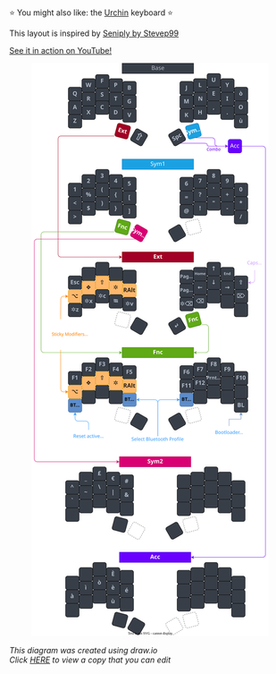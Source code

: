 ⭐ You might also like: the [Urchin](https://github.com/duckyb/urchin) keyboard ⭐

This layout is inspired by [Seniply by Stevep99](https://stevep99.github.io/seniply/)

[See it in action on YouTube!](https://youtu.be/IZ83uU0ltaE)
<div align="center">
  
  ![sweep-layout](https://github.com/datnq1994/zmk-sweep/blob/Colemak-dh/config/Colemak-dh.drawio.svg)

</div>

*This diagram was created using draw.io*  
*Click [HERE](https://viewer.diagrams.net/?tags=%7B%7D&edit=_blank&layers=1&nav=1&title=sweep-layout.drawio#R7V1bc9s2Fv4t%2B8DZdmeSAQFeHyXZStqmTTZO26QvHVqibTWS6Ep0bPdhf%2FuSEkGROCApW6QOZcDTSS2KuhjfwcGH71xgsNHi4c0quL35OZqGc4OS6YPBzgxKPUqN9D8yfdxeMB3L2l65Xs2m2bXdhYvZP2F2kWRX72bTcF26MY6ieTy7LV%2BcRMtlOIlL14LVKrov33YVzcufehtcZ59IdhcuJsE8BLf9PpvGN%2FzvcnfX34az6xv%2Byabjb59ZBPzm7I3XN8E0ui9cYucGG62iKN7%2BtngYhfN08Pi4bF83rng2%2F2KrcBnv84K%2F3793yU%2Fr6Ozy7qebcHj%2Bd%2FTHm1fZu3wL5nfZH%2Fzf7NvGj3wI7m9mcXhxG0zSx%2FcJzAYb3sSLefLITH4N1rfbgb%2BaPYTJZw2vomWcAWm62eNxsJjNUxv4LVxNg2XAb8s%2Bxcwej6J5tNp8KhuMh%2F5o8%2FLZfF64zjx2bqXXV9Hdcpp%2B4ObVcDT4nxau4vChcCkbnTdhtAjj1WNyC3%2FWzpDitsoykO93wFvZLTcFzPm1IDO16%2Fydd2gkv2SAPAEcCsD5XV1wfAEck%2BKCwwA458qCQ1kZHB954lgAm4%2FqYuP2bOLYAJxPyoLDTAEcThawwHEAOANlwQF8wEV2ay4A50JdcEQ%2BYCO7NQ%2BAc6YsOCIfQGfSPgBnrC44IiHAnjl8DSyg80ZZdAAjcJAZgQklgj%2BURUekBAknQEYHagSf1UVH5AQ%2BtmeDIsFIWXQAKcCm0yaUCX5TFx2RFaDPHagTDJVFR2QFlCCzAmp5AIxweh3yUYtW8U10HS2D%2BfnuqjAuu3veRdFtdvGvMI4fM4iCuzgqAxo%2BzOLPye8k%2B%2F1L4frZQ%2BGJs0f%2BYJn8uZ%2BLD9LXkNc2f7h72eYRf12dZWQGZEHL8H3Gxsm4DtfxKvoaFm3GJA5166xhHd2tJmHdjMjEmThYXYdxrWPLYE8RqTWvVTgP4tm3sPRFZMayeelgtQoeCzfcRrNlvC6884f0QmE9poLVekKEquF%2Bh9mCoW6%2Fwc5s8z%2FlAD8DJa%2Fzh%2FhgT7OK4mRko2X6vH2A5yl7mCCZ%2BNSW2ZczJskPtMirzU8nK4bAtqjlIK8YUB8zqDOP0%2BG6DZYlPJ2%2F79K462a0Xl1lOAyM1ACdYJGCm92wDq%2BjMLl%2BN0vn0yL6aybeYaScDrwuuL2dp6%2BbbKB40kuXUeL2ml6Zvphsvv16Y1Xpd2fk9mHzhJO%2Fv3Od%2FX%2FO%2F9rqYdjnjc6p4bnGwOXvmAC1fdPyByWXt0POL7c3mxg38mw2sSZv3at1nHnlOeNYyHMGypZflGVZlltGBz0aY0Ld8ldl0bFNAR3sQCa3jgI6P6iLjl1GBzsFgELZ8r264Ph9mzpQtvygLDqOQArQo2UUypZvlUUHkALsgAyFsuWPyqIDSAF2MJNC2fInddGx%2B%2BbZoNjzTl10RFaAPnckAs6IGUOqLESAGmDHzCjUC35RFh2RGuBHZaBe8LOy6ABqgB3RZFAvMBTOBwDkANu3MSgZvFYXHZEcoM8eKBlsyIGvLEQiOUBPRqOWDcA4ZlLANqjfw7QAxyfO2DckYVt3TMgmYaDSHhrTAlim1uyRFpDB015awGEzGspMF7eTg6dzIVb4SgwWntT8tsRkU%2BxgYR7h1%2FP7mPPbOtX5DYXKi8cFTxG4XPHsABMY1SFTvsVsG%2FMyMEMqg5UQ53wwhobQXbaNJfAx9GwbBoXOHFqObIJUWEgJuazMB9kNVzoJG%2BDfY466EJpG%2F90CSIx4r%2B0STA6kZHlriyJMrDOYoOJ5%2BHw71RVVLN%2BwuESANomg4qmu2CmWbzCfIaMDxU6mLDpi%2BQZzsecOFDstddFxezZ3LCh2QnFAFXTE8g2LmMjoQKkzzzCet5Kxe6pQAYpgI7s5S6J7KjyVRJJgMWxHB1Ws75RFRyQJ6ATbghqE4arr3USagD97JCqCrS4%2BgChY2EQBygc5UWintOdUoQJEwcd2dbLyN3V3RIAouNiuDqoJ3yuLDiAK6DQbqgmGe6YuPiJRwJ49NtQTDFtdfABR8JCJArVhWEE3hGCOOfCptCFE%2FkylNTRGhvmQN0eGvYwbIDeEEJyK7ZhFu2u63TeP0A7ChsrYeNlqUspBAeqKcLPgdxwS%2BJu3BVZHz1xn0yai83YQNsXORvNgaqB62SoSq8lXJWAdZy4ZuvQwn0T39EnU83rhk4RtnO3RWp8k9gSmx%2BhRwwe1KZOGtumnWsydq%2FJTU4%2BQhFjK2iXZhFid%2BCmxBYfNJSg0ZgsFZJhmpwqvFUtq0CNlNhSQXWXREUtq0KPMNpSPYV86ZdARCmrQMzRsKB6rW60hFtTgzx2oFxNl0RFradADlzZUi7N%2FlcQH8ALswJgt0YuZuocKiMwAPbDsQL343%2BqiY%2FfMuzmy%2FDN1Y8kiN8CfPVBw%2BI%2By6ABugB2rdKBiYFjqcjfADbBjYQ7UDP6lLDqAGWBHkh1p4Vre6FhVmESKgO7koHjwSl10RIKAPolkyWbqbn8ARcBOBnQk8sGh4LzYxgroISBHIia0iVaLKQfbHwGtZbRMbpfkuGx%2B0mdugml0b2yj1uuvYTy5yR6Uwb2eB%2Bt19sw0WN90WUGPnqDgQokCVNBfPC5MvAr6Z7VD4MZTdxhJC3DCWntmQad73GJ7k0gOk1kfnj10qo5WzJF3eI4Q3lGjMt6iKjpCxpbjIC%2BDJumAtZwqOmKGvGOjz50OWMrJouP2be5ITlFWFh0xO97B3i6bklOU1TqbjHp1R4qNjIHd1dlhzzXisrFeXV16zkRGfqeufyk7eY%2BRxA6dY9Aql2EvDZJjqLV55%2Bbtnxm%2Bo837ubzUJehrqyTgps07997CgZDavJ9G7NE3xZKD0LV577z3aHMCiTbv5%2B2MeuC9YcD342B%2B%2BBHPLw87cd%2Fkmuj7Jmn%2FEZVcU91RzBvX9E%2FffBP27h9sj1z0BVb1k8mbrfhBW3HDLgg7SG1KzgrXVly24om24vrNTg%2BkKlkUQykr5pud7RP32ainT1kbuim378GZMTzX5t2w2UF30pJD6RUz70Yn%2FU1bccO2z8be9lFZuOxAdLppwfO8fLgyhKXsuFLaWzEfrpQ214bvEgmm72OjLositYf6Seesim1LPOzD%2FkwKgyIfgutiU5qqpWbnrE2rwln%2F%2BqFVb2ydENJiORN%2B8gKF8YG3yXu3ilBTWmqfEBJLmvCTf2j1YVxqsD5G6wKUjuGbmvTVF3zh5xdSSfL0cqqul%2FF752VUl7HrvYxrDAbay9QXxuEnO1CoYrdHW89%2B0bS1N7FjqrrS20iKiHZX9cweP3mFx0u0EVcZMdNG3MDs0ddcpnr1Q6MRU23E9bufHnhimTr98o1YFh8GMTenyryzAUrv34dYV79RViVULKPYvmn5g%2FT0ke%2B78PMuWHUNxb7WYbqJdVBSYZzLaLUI5tU2%2BDIn6dMz1pUajWdZWJXzKXqZvZxPxd2K%2BiSgEKCnGTDlC19qealg8nphlSkE6BlfTBb7UxUdu3e0R1bAoio64p4Of%2B7odkDVWwb0shmmesFBLhs9LVXbc4xhZ%2B00XmwXSPSMOsr5cAGdIx5YyH%2F%2FUvi94bhC0zj1I1RNlgUJMc5QPdA7wvBmyyeVttk3tE9HlYqdQPEzn%2Fk7F1OfHmCFeidNPkXcyvgElBBqS2ffmBBZeXq3TT4dClnJcZt8Un5UPL6b3p0x2wdH7fuMjeWO2ifO2D%2FMUfO9QvPBshx57MOuhdJHXmVTedq1cL9pH%2BO863xc67oQDybFwtbLFrlkZRlMZeXLE9zaPstPQMjmOrBZ5hIyGrW0taJlaCl6RN6CssQoWlxGANLkL4zLKJZHKit1klQ%2FBfPZdcoiJsm4hcn1YTpes0kwH2RPLGbT6cY3ysymvNS1ZhpMwi%2B5cyquhLQF1MF5nOZ%2BqNPOUJccbs%2Fn9XT2TYxb5PP8IoHta%2FqH%2FRxNZ1ezcLWWe4P8muTNJJdksZIZvzBeRYvkE%2BfhVeoiN%2FvnVb77zT9oJvnwihBMC99p8O7TdoP%2F%2FmL7%2F4u3P4yzS6NPH99tf%2Fu4ue3gr9j6PNwMZW9n4XjsEdJSZaNJmnf2powz%2Bt3NPCqZeSKJXE6TBX4zwJN0cGeTJxP6uoHNyWD%2BYD8yyIkneU052%2FxSJJtS5ims7OLi2ox2MyHkzqx5586b7zYSwoJ92BLz4NeexhsB0TNJeUvjiQ5%2F%2B7dnr6phjJbAGG2RL2yHBrzRU5lsnjOfB25LTLYjYmrDhJExNw711HmxqZWPrs7bMHg%2BVjd6IrZr8tFjWzbc2I2hwKwKPmIjIh89MmzDLdjYUhcft3fzB8aGx7ay%2BIg9Ynz05C3JKbjDfON1YB3fx%2FOLVpG2noB0GVF75I1GAxmHtmzH8yWEn%2Fgk3Hxg5xwkIbLYTlRy1K6yU1SkICah2D5UetauovCIDMQke%2BqBHcKjk9MqCUgfZg9kIK2tcESvb40cxyQMm%2BRIzggdO8rOUbGCAJ%2BEujCiMnaVxUdMjsffxLkU4uOpi48QkcQXQVyJyAvTa5TBx%2B%2Fd%2FJGIvGa73OGUABJz5PFVeFei8prqhkkAQ%2FDRGYJE5uXHJSoIEKAIHrqLg7usD6tNuW4b%2B6yLyWrZKthP2Wqhgy3yDXx3qU8Yr2Yb%2BFNRnzBeSTV6IBd6UIxoTY9ql7K8DD1KJDM90KO8Dg5mONUZKlKZHijGHpQ71IXH7p8DlfVAUhUev3%2BzB4odw3fKAgQJCHq03%2BsgnPxi69lN4mMfEeN1EF%2FuqD75dM9xEquZTcK3UXi4S1LnJKXpCOXMe5SbV1UOtgAVLGf2CfSpxy1nzrOGlO2ykh%2BIWdUErbNeKs91Xf09QR6mCKKTbl%2F15tO19u2fGb6j7fvZZR7omqkv2%2FJr8%2Bbu2zUGrjbvZ1fJoAds%2FOq20dq8Gzo9a%2FNuKjLC997VHYjTUcnrUQbzuABz8SkNc3OtEnoSiL%2BHcNVC%2Bb8FR7mr8v%2F6DoG9Kv%2FnlK2n5f%2B5BHBo%2Bb8rtq%2FoqPzfJOwY9f%2B%2BLk7ZQWDRMgQ2PjHTrZN38HgiPOiJu75OdNrRPirCg573zjuOFuEZMcNTtzaBOn2bQ5QvzHoOpcKACA927RUlEmE3mUMDdcsTAE1wsNV3ys1GBGmkLkiALGCrEJRIRLYEpKG67g5SBmzCTYlEKkpnkqYMfZpJEqEnBUndmkZIHLDVOEq0slBDGbCz%2FCjRykI1WXCws2Qp0cpCNU3oAeGWKwtDdVcgQBPw55CplYVqguBgVzlRU6IsHApPIW%2B5xbRlhNkEViTsdGPKy%2Bk7guukqwKY2HXOwa4KoKaugiqUeArw4Muqpm6pWSjxFOFBD0qYuqVmocRThAc7sJf4Vw3PrsSzf7NHawuFAk8RHnSN29TaQg01QBdOTd2fpYYaoAcfqFYVaqgBunOjHagKJwsPoAb4s6cDFeFU4QHUAF%2FXplo1qKYG%2BJIp1apBNTXADzhQrRpUU4MeODetGlRTgx7MHq0a1FAD9IQR2oFq0FFbqBNuMwQShdADSbQDOUK3lwLtpcT5jh7v5R6ogPtg0o%2F2UgEhm2ZRAFPmEjIaQcNot70UEdpLmTZ6fylqwda%2BaSUuH8VoFd9E19EymJ%2FvrgqWv7vnXRTdZhf%2FCuP4McMmuIujMp67suX9Dy3PS6RN40kl0nvYjqQymzHfH4%2BltsKfqbSJxvJoyvYuj%2BanjDWWR%2B9d93ygvUAn3nd7eWJJ%2FWnbC%2B8C3hd7YVBWvQjn6apOyTC5FEdR4vko%2BbCKEm8dAuNKnGtctoXyAGertGThDuaz65QoTJLhDpPrw9RVzybBfJA9sZhNpxvzlC0%2B5eWptLhXrucHWk4bawwVWxiapgPXmIQd8tuKqwztbpWBVX%2FH8Bq5B9hN%2Bi%2FF547tAQQ%2BMg1C72pyoGege68krGeeASr6H8N1mDqGYLL5%2FMLZBdtuOpcFh3GrHUYLDgMUmJiW%2BRoKOiZzJKQ09zUdGAc8yx2NZtQ302nbWbTQfWd%2Fp5Df2RenYFmngvtxtyOjUZW95M8cYC8W23cRoX3bjsC44yi4XcOl4100%2BbrHWtHfNQCuV1Um0sKy4Ahn2%2BBHMG1JBNM%2BB4iqovODdZv62Dq%2FDYOYf6qLj1iHQx3sMJktiWKOqDFgyoIE6kMperDMlsQy00bJVOWeLKBEtAeTSRbUVHcmgSpR6qITBkn40YEylCoIAcLA0ItxHBgo%2FJ%2B6%2BIiEgRFsH%2BdIMqJthVchwBbQKTdfF4sIuQojJPKEHswh6QEJ23MFtv8qixbgDMzE5gyOTpOuIQzoJTqOTpOu4Qvo1buOTpOuJgs9oNs6TbqGKeDPHl1cXUMN0PuuON1mM7%2BsplOMN9BHg8uF2kKbcOmaA0PSvMoysWsOXF3EXV2Giq%2FJuhK9QlV4QBkqflDD1UXc1WWo%2BLFBV6sT1WWoPZg9Wp2oLkPF18pdrU5UUwN86dXV6kQ1NcCPY7hanaihBvjOTbd%2Bq6YG%2BLOHF%2BVpeCTUAF8Z97RqUEMN0KVXri5qeGTUAD1w4WnVoJoa9MC5adWghhrgzx6tGtRQA%2FSUE68D1aCj5lUIXEFMEcIPAHkdyAi66VRT0yn8eK8H9YmLxwXEvpOuU0JXB48Ql8lAHNiEWARaQt5lqmwxhwMlaTmVN%2FnAaznld8Dnu0mlON0pSsUpStD7wvkd7BNezjlgngDXEds3jj6tf7VWv91%2BWg8%2B2%2F79mP3456dXsJbtKX0YUiyO3ubriU1%2BKnrxwHk98cLL2h6AxQYL0sHcv3tXtlk7fnuFuu9dmLHDKIrnUTANV7DFwndXiUNLW%2FMsw%2Fvk36vZanGfDNb3wJJ0i54nbVpF32BKNIWKjl7PcA%2FJw1UCcuG5N8no3fwcTcP0jv8D) to view a copy that you can edit*
